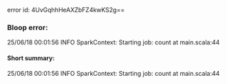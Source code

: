 error id: 4UvGqhhHeAXZbFZ4kwKS2g==
### Bloop error:

25/06/18 00:01:56 INFO SparkContext: Starting job: count at main.scala:44
#### Short summary: 

25/06/18 00:01:56 INFO SparkContext: Starting job: count at main.scala:44